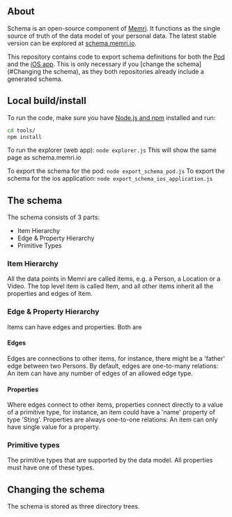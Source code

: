 ## About
Schema is an open-source component of [Memri](https://blog.memri.io). It functions as the single source of truth of the
data model of your personal data. The latest stable version can be explored at 
[schema.memri.io](https://schema.memri.io).  

This repository contains code to export schema definitions for both the 
[Pod](https://gitlab.memri.io/memri/pod) and the [iOS app](https://gitlab.memri.io/memri/ios-application). This is only
necessary if you [change the schema](#Changing the schema), as they both repositories already include a generated 
schema.

## Local build/install
To run the code, make sure you have [Node.js and npm](https://www.npmjs.com/get-npm) installed and run:
```bash
cd tools/
npm install
```

To run the explorer (web app): `node explorer.js`
This will show the same page as schema.memri.io

To export the schema for the pod: `node export_schema_pod.js`
To export the schema for the ios application: `node export_schema_ios_application.js`  

## The schema
The schema consists of 3 parts:
* Item Hierarchy
* Edge & Property Hierarchy
* Primitive Types

### Item Hierarchy
All the data points in Memri are called items, e.g. a Person, a Location or a Video. The top level item is called Item, 
and all other items inherit all the properties and edges of Item.

### Edge & Property Hierarchy
Items can have edges and properties. Both are 

#### Edges
Edges are connections to other items, for instance, there might be a 'father' edge between two Persons. By default, 
edges are one-to-many relations: An item can have any number of edges of an allowed edge type.

#### Properties
Where edges connect to other items, properties connect directly to a value of a primitive type, for instance, an item 
could have a 'name' property of type 'Sting'. Properties are always one-to-one relations: An item can only have single 
value for a property.

### Primitive types
The primitive types that are supported by the data model. All properties must have one of these types.

## Changing the schema
The schema is stored as three directory trees.
